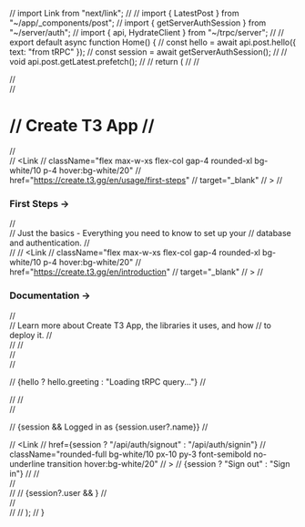 // import Link from "next/link";
//
// import { LatestPost } from "~/app/_components/post";
// import { getServerAuthSession } from "~/server/auth";
// import { api, HydrateClient } from "~/trpc/server";
//
// export default async function Home() {
//   const hello = await api.post.hello({ text: "from tRPC" });
//   const session = await getServerAuthSession();
//
//   void api.post.getLatest.prefetch();
//
//   return (
//     <HydrateClient>
//       <main className="flex min-h-screen flex-col items-center justify-center bg-gradient-to-b from-[#2e026d] to-[#15162c] text-white">
//         <div className="container flex flex-col items-center justify-center gap-12 px-4 py-16">
//           <h1 className="text-5xl font-extrabold tracking-tight sm:text-[5rem]">
//             Create <span className="text-[hsl(280,100%,70%)]">T3</span> App
//           </h1>
//           <div className="grid grid-cols-1 gap-4 sm:grid-cols-2 md:gap-8">
//             <Link
//               className="flex max-w-xs flex-col gap-4 rounded-xl bg-white/10 p-4 hover:bg-white/20"
//               href="https://create.t3.gg/en/usage/first-steps"
//               target="_blank"
//             >
//               <h3 className="text-2xl font-bold">First Steps →</h3>
//               <div className="text-lg">
//                 Just the basics - Everything you need to know to set up your
//                 database and authentication.
//               </div>
//             </Link>
//             <Link
//               className="flex max-w-xs flex-col gap-4 rounded-xl bg-white/10 p-4 hover:bg-white/20"
//               href="https://create.t3.gg/en/introduction"
//               target="_blank"
//             >
//               <h3 className="text-2xl font-bold">Documentation →</h3>
//               <div className="text-lg">
//                 Learn more about Create T3 App, the libraries it uses, and how
//                 to deploy it.
//               </div>
//             </Link>
//           </div>
//           <div className="flex flex-col items-center gap-2">
//             <p className="text-2xl text-white">
//               {hello ? hello.greeting : "Loading tRPC query..."}
//             </p>
//
//             <div className="flex flex-col items-center justify-center gap-4">
//               <p className="text-center text-2xl text-white">
//                 {session && <span>Logged in as {session.user?.name}</span>}
//               </p>
//               <Link
//                 href={session ? "/api/auth/signout" : "/api/auth/signin"}
//                 className="rounded-full bg-white/10 px-10 py-3 font-semibold no-underline transition hover:bg-white/20"
//               >
//                 {session ? "Sign out" : "Sign in"}
//               </Link>
//             </div>
//           </div>
//
//           {session?.user && <LatestPost />}
//         </div>
//       </main>
//     </HydrateClient>
//   );
// }